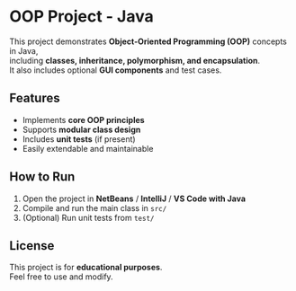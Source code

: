 #  OOP Project - Java

This project demonstrates **Object-Oriented Programming (OOP)** concepts in Java,  
including **classes, inheritance, polymorphism, and encapsulation**.  
It also includes optional **GUI components** and test cases.



##  Features

- Implements **core OOP principles**  
-  Supports **modular class design**  
-  Includes **unit tests** (if present)  
-  Easily extendable and maintainable  



##  How to Run

1. Open the project in **NetBeans** / **IntelliJ** / **VS Code with Java**  
2. Compile and run the main class in `src/`  
3. (Optional) Run unit tests from `test/`



##  License

This project is for **educational purposes**.  
Feel free to use and modify.


